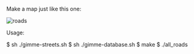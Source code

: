 Make a map just like this one:

![roads](http://propublica.github.com/simple-tiles/docs/us-roads.png)

Usage:

$ sh ./gimme-streets.sh
$ sh ./gimme-database.sh
$ make
$ ./all_roads
